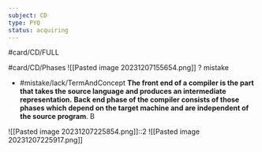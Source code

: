 ```yaml
---
subject: CD
type: PYQ
status: acquiring
---
```

#card/CD/FULL

#card/CD/Phases
![[Pasted image 20231207155654.png]]
?
mistake
- #mistake/lack/TermAndConcept
**The front end of a compiler is the part that takes the source language and produces an intermediate representation.**
**Back end phase of the compiler consists of those phases which depend on the target machine and are independent of the source program**.
B <!--SR:!2024-01-30,26,210-->

![[Pasted image 20231207225854.png]]::2 ![[Pasted image 20231207225917.png]] <!--SR:!2024-01-07,12,190-->

